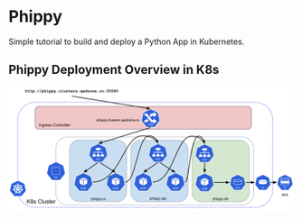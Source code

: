 # Phippy

Simple tutorial to build and deploy a Python App in Kubernetes.

## Phippy Deployment Overview in K8s

![](./static/phippy-api.png)
